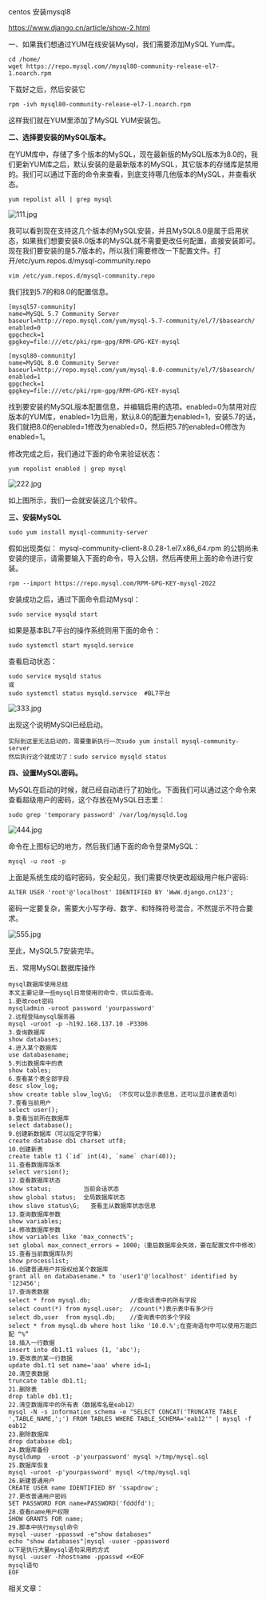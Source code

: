 centos 安装mysql8

https://www.django.cn/article/show-2.html

一、如果我们想通过YUM在线安装Mysql，我们需要添加MySQL Yum库。

```
cd /home/
wget https://repo.mysql.com//mysql80-community-release-el7-1.noarch.rpm
```

下载好之后，然后安装它

```
rpm -ivh mysql80-community-release-el7-1.noarch.rpm
```

这样我们就在YUM里添加了MySQL YUM安装包。

**二、选择要安装的MySQL版本。**

在YUM库中，存储了多个版本的MySQL，现在最新版的MySQL版本为8.0的，我们更新YUM库之后，默认安装的是最新版本的MySQL，其它版本的存储库是禁用的。我们可以通过下面的命令来查看，到底支持哪几他版本的MySQL，并查看状态。

```
yum repolist all | grep mysql
```

![111.jpg](https://www.django.cn/media/upimg/111_20181120030641_839.jpg)

我可以看到现在支持这几个版本的MySQL安装，并且MySQL8.0是属于启用状态，如果我们想要安装8.0版本的MySQL就不需要更改任何配置，直接安装即可。现在我们要安装的是5.7版本的，所以我们需要修改一下配置文件。打开/etc/yum.repos.d/mysql-community.repo

```
vim /etc/yum.repos.d/mysql-community.repo
```

我们找到5.7的和8.0的配置信息。

```
[mysql57-community]
name=MySQL 5.7 Community Server
baseurl=http://repo.mysql.com/yum/mysql-5.7-community/el/7/$basearch/
enabled=0
gpgcheck=1
gpgkey=file:///etc/pki/rpm-gpg/RPM-GPG-KEY-mysql

[mysql80-community]
name=MySQL 8.0 Community Server
baseurl=http://repo.mysql.com/yum/mysql-8.0-community/el/7/$basearch/
enabled=1
gpgcheck=1
gpgkey=file:///etc/pki/rpm-gpg/RPM-GPG-KEY-mysql
```

找到要安装的MySQL版本配置信息，并编辑启用的选项。enabled=0为禁用对应版本的YUM库，enabled=1为启用，默认8.0的配置为enabled=1，安装5.7的话，我们就把8.0的enabled=1修改为enabled=0，然后把5.7的enabled=0修改为enabled=1。

修改完成之后，我们通过下面的命令来验证状态：

```
yum repolist enabled | grep mysql
```

![222.jpg](https://www.django.cn/media/upimg/222_20181120032306_613.jpg)

如上图所示，我们一会就安装这几个软件。

**三、安装MySQL**

```
sudo yum install mysql-community-server
```

假如出现类似：
mysql-community-client-8.0.28-1.el7.x86_64.rpm 的公钥尚未安装的提示，请需要输入下面的命令，导入公钥，然后再使用上面的命令进行安装。

```
rpm --import https://repo.mysql.com/RPM-GPG-KEY-mysql-2022
```

安装成功之后，通过下面命令启动Mysql：

```
sudo service mysqld start
```

如果是基本BL7平台的操作系统则用下面的命令：

```
sudo systemctl start mysqld.service
```

查看启动状态：

```
sudo service mysqld status
或
sudo systemctl status mysqld.service  #BL7平台
```

![333.jpg](https://www.django.cn/media/upimg/333_20181120034006_143.jpg)

出现这个说明MySQl已经启动。

```
实际到这里无法启动的，需要重新执行一次sudo yum install mysql-community-server
然后执行这个就成功了：sudo service mysqld status

```

**四、设置MySQL密码。**

MySQL在启动的时候，就已经自动进行了初始化。下面我们可以通过这个命令来查看超级用户的密码，这个存放在MySQL日志里：

```
sudo grep 'temporary password' /var/log/mysqld.log
```

![444.jpg](https://www.django.cn/media/upimg/444_20181120034620_409.jpg)

命令在上图标记的地方，然后我们通下面的命令登录MySQL：

```
mysql -u root -p
```

上面是系统生成的临时密码，安全起见，我们需要尽快更改超级用户帐户密码:

```
ALTER USER 'root'@'localhost' IDENTIFIED BY 'WwW.django.cn123';
```

密码一定要复杂，需要大小写字母、数字、和特殊符号混合，不然提示不符合要求。

![555.jpg](https://www.django.cn/media/upimg/555_20181120035452_885.jpg)

至此，MySQL5.7安装完毕。

五、常用MySQL数据库操作

```
mysql数据库使用总结
本文主要记录一些mysql日常使用的命令，供以后查询。
1.更改root密码
mysqladmin -uroot password 'yourpassword'
2.远程登陆mysql服务器
mysql -uroot -p -h192.168.137.10 -P3306
3.查询数据库
show databases;
4.进入某个数据库
use databasename;
5.列出数据库中的表
show tables;
6.查看某个表全部字段
desc slow_log;
show create table slow_log\G; （不仅可以显示表信息，还可以显示建表语句）
7.查看当前用户
select user();
8.查看当前所在数据库
select database();
9.创建新数据库（可以指定字符集）
create database db1 charset utf8;
10.创建新表
create table t1 (`id` int(4), `name` char(40));
11.查看数据库版本
select version();
12.查看数据库状态
show status;         当前会话状态
show global status;  全局数据库状态
show slave status\G;   查看主从数据库状态信息
13.查询数据库参数
show variables;
14.修改数据库参数
show variables like 'max_connect%';
set global max_connect_errors = 1000;（重启数据库会失效，要在配置文件中修改）
15.查看当前数据库队列
show processlist;
16.创建普通用户并授权给某个数据库
grant all on databasename.* to 'user1'@'localhost' identified by '123456';
17.查询表数据
select * from mysql.db;           //查询该表中的所有字段
select count(*) from mysql.user;  //count(*)表示表中有多少行
select db,user  from mysql.db;    //查询表中的多个字段
select * from mysql.db where host like '10.0.%';在查询语句中可以使用万能匹配 “%”
18.插入一行数据
insert into db1.t1 values (1, 'abc');
19.更改表的某一行数据
update db1.t1 set name='aaa' where id=1;
20.清空表数据
truncate table db1.t1;
21.删除表
drop table db1.t1;
22.清空数据库中的所有表（数据库名是eab12）
mysql -N -s information_schema -e "SELECT CONCAT('TRUNCATE TABLE ',TABLE_NAME,';') FROM TABLES WHERE TABLE_SCHEMA='eab12'" | mysql -f eab12
23.删除数据库
drop database db1;
24.数据库备份
mysqldump  -uroot -p'yourpassword' mysql >/tmp/mysql.sql
25.数据库恢复
mysql -uroot -p'yourpassword' mysql </tmp/mysql.sql
26.新建普通用户
CREATE USER name IDENTIFIED BY 'ssapdrow';
27.更改普通用户密码
SET PASSWORD FOR name=PASSWORD('fdddfd');
28.查看name用户权限
SHOW GRANTS FOR name;
29.脚本中执行mysql命令
mysql -uuser -ppasswd -e"show databases"
echo "show databases"|mysql -uuser -ppassword
以下是执行大量mysql语句采用的方式
mysql -uuser -hhostname -ppasswd <<EOF
mysql语句
EOF
```

相关文章：